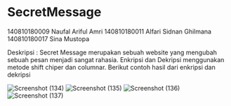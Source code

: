 # SecretMessage

140810180009 Naufal Ariful Amri
140810180011 Alfari Sidnan Ghilmana
140810180017 Sina Mustopa

Deskripsi :
Secret Message merupakan sebuah website yang mengubah sebuah pesan menjadi sangat rahasia. Enkripsi dan Dekripsi menggunakan metode shift chiper dan columnar. Berikut contoh hasil dari enkripsi dan dekripsi

![Screenshot (134)](https://user-images.githubusercontent.com/67550955/101426174-0e3c2180-392f-11eb-8cbb-c45b5f4cca71.png)
![Screenshot (135)](https://user-images.githubusercontent.com/67550955/101426243-30ce3a80-392f-11eb-97b7-037ed5972364.png)
![Screenshot (136)](https://user-images.githubusercontent.com/67550955/101426249-3297fe00-392f-11eb-99f4-19aa9be50034.png)
![Screenshot (137)](https://user-images.githubusercontent.com/67550955/101426237-2b70f000-392f-11eb-943e-2c6ace96fc52.png)
